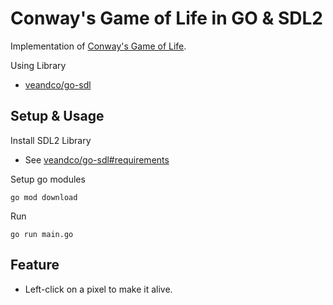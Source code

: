 # Conway's Game of Life in GO & SDL2

Implementation of [Conway's Game of Life](https://en.wikipedia.org/wiki/Conway's_Game_of_Life).

Using Library

* [veandco/go-sdl](https://github.com/veandco/go-sdl2)

## Setup & Usage

Install SDL2 Library

* See [veandco/go-sdl#requirements](https://github.com/veandco/go-sdl2#requirements)

Setup go modules

```shell
go mod download
```

Run

```shell
go run main.go
```

## Feature

* Left-click on a pixel to make it alive.
